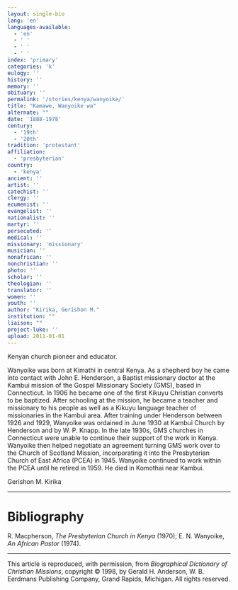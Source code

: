 ```yaml
---
layout: single-bio
lang: 'en'
languages-available:
  - 'en'
  - ' '
  - ' '
  - ' '
index: 'primary'
categories: 'k'
eulogy: ''
history: ''
memory: ''
obituary: ''
permalink: '/stories/kenya/wanyoike/'
title: "Kamawe, Wanyoike wa"
alternate: ""
date: '1888-1978'
century:
  - '19th'
  - '20th'
tradition: 'protestant'
affiliation:
  - 'presbyterian'
country:
  - 'kenya'
ancient: ''
artist: ''
catechist: ''
clergy: ''
ecumenist: ''
evangelist: ''
nationalist: ''
martyr: ''
persecuted: ''
medical: ''
missionary: 'missionary'
musician: ''
nonafrican: ''
nonchristian: ''
photo: ''
scholar: ''
theologian: ''
translator: ''
women: ''
youth: ''
author: "Kirika, Gerishon M."
institution: ""
liaison: ""
project-luke: ''
upload: 2011-01-01
---
```




Kenyan church pioneer and educator.

Wanyoike was born at Kimathi in central Kenya. As a shepherd boy he came into contact with John E. Henderson, a Baptist missionary doctor at the Kambui mission of the Gospel Missionary Society (GMS), based in Connecticut. In 1906 he became one of the first Kikuyu Christian converts to be baptized. After schooling at the mission, he became a teacher and missionary to his people as well as a Kikuyu language teacher of missionaries in the Kambui area. After training under Henderson between 1926 and 1929, Wanyoike was ordained in June 1930 at Kambui Church by Henderson and by W. P. Knapp. In the late 1930s, GMS churches in Connecticut were unable to continue their support of the work in Kenya. Wanyoike then helped negotiate an agreement turning GMS work over to the Church of Scotland Mission, incorporating it into the Presbyterian Church of East Africa (PCEA) in 1945. Wanyoike continued to work within the PCEA until he retired in 1959. He died in Komothai near Kambui.

Gerishon M. Kirika

---

# Bibliography

R. Macpherson, *The Presbyterian Church in Kenya* (1970); E. N. Wanyoike, *An African Pastor* (1974).

---

This article is reproduced, with permission, from *Biographical Dictionary of Christian Missions*,   copyright &copy; 1998, by Gerald H. Anderson, W. B. Eerdmans Publishing Company, Grand Rapids, Michigan.  All rights reserved.
